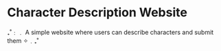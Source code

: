 # Character Description Website
₊˚﹕﹒ A simple website where users can describe characters and submit them ✧﹒₊˚
